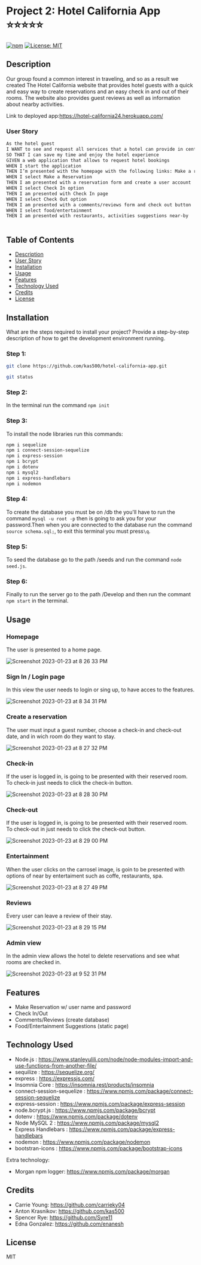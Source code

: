 # Project 2:  Hotel California App  :star::star::star::star::star:


[![npm](https://badge.fury.io/js/inquirer.svg)](http://badge.fury.io/js/inquirer)
  [![License: MIT](https://img.shields.io/badge/License-MIT-yellow.svg)](https://opensource.org/licenses/MIT)
  
  
 ## Description
 
 
Our group found a common interest in traveling, and so as a result we created The Hotel California website that provides hotel guests with a quick and easy way to create reservations and an easy  check in and out of their rooms. The website also provides guest reviews as well as information about nearby activities.

Link to deployed app:https://hotel-california24.herokuapp.com/



### User Story

```sh
As the hotel guest
I WANT to see and request all services that a hotel can provide in central web app
SO THAT I can save my time and enjoy the hotel experience
GIVEN a web application that allows to request hotel bookings
WHEN I start the application
THEN I’m presented with the homepage with the following links: Make a reservation, Check In/Out, leave comments/reviews, Food/entertainment suggestions
WHEN I select Make a Reservation
THEN I am presented with a reservation form and create a user account
WHEN I select Check In option
THEN I am presented with Check In page
WHEN I select Check Out option
THEN I am presented with a comments/reviews form and check out button
WHEN I select food/entertainment
THEN I am presented with restaurants, activities suggestions near-by



```






## Table of Contents
- [Description](#description)
- [User Story](#user-story)
- [Installation](#installation)
- [Usage](#usage)
- [Features](#features)
- [Technology Used](#technology-used)
- [Credits](#credits)
- [License](#license)

## Installation
What are the steps required to install your project? Provide a step-by-step description of how to get the development environment running.




### Step 1:

```sh
git clone https://github.com/kas500/hotel-california-app.git

git status 
```

### Step 2:

In the terminal run the command `npm init`

### Step 3:

To install the node libraries run this commands:
```sh
npm i sequelize
npm i connect-session-sequelize
npm i express-session
npm i bcrypt
npm i dotenv
npm i mysql2
npm i express-handlebars
npm i nodemon
```



### Step 4:
To create the database you must be on /db the you'll have to run the command `mysql -u root -p` then is going to ask you for your password.Then when you are connected to the database run the command `source schema.sql;`, to exit this terminal you must press`\q`.

### Step 5:

To seed the database go to the path /seeds and run the command `node seed.js`.

### Step 6:

Finally to run the server go to the path /Develop and then run the commant `npm start` in the terminal.



## Usage


### Homepage

The user is presented to a home page.

![Screenshot 2023-01-23 at 8 26 33 PM](https://user-images.githubusercontent.com/111031708/214212372-6e40f33b-6d59-445a-b592-b3b1a8417138.png)


### Sign In / Login page 

In this view the user needs to login or sing up, to have acces to the features.

![Screenshot 2023-01-23 at 8 34 31 PM](https://user-images.githubusercontent.com/111031708/214213005-583e6b0f-46b7-446e-bd88-0324632bee82.png)


### Create a reservation

The user must input a guest number, choose a check-in and check-out date, and in wich room do they want to stay.

![Screenshot 2023-01-23 at 8 27 32 PM](https://user-images.githubusercontent.com/111031708/214212567-357d802d-cff6-4699-9364-0aba87f18fb2.png)


### Check-in

If the user is logged in, is going to be presented with their reserved room. To check-in just needs to click the check-in button. 

![Screenshot 2023-01-23 at 8 28 30 PM](https://user-images.githubusercontent.com/111031708/214212624-568441fd-5975-4b04-817f-a473dfa81255.png)


### Check-out 

If the user is logged in, is going to be presented with their reserved room. To check-out  in just needs to click the check-out button. 

![Screenshot 2023-01-23 at 8 29 00 PM](https://user-images.githubusercontent.com/111031708/214212696-8c2a55f3-7fe2-4c80-9219-2bf5862c0291.png)


### Entertainment

When the user clicks on the carrosel image, is goin to be presented with options of near by entertaiment such as coffe, restaurants, spa.

![Screenshot 2023-01-23 at 8 27 49 PM](https://user-images.githubusercontent.com/111031708/214213312-93ee5698-eb5a-47e6-af76-b2188660527f.png)


### Reviews

Every user can leave a review of their stay.

![Screenshot 2023-01-23 at 8 29 15 PM](https://user-images.githubusercontent.com/111031708/214213783-7cdf5ab4-3f0b-463b-9e19-f803c50bfe5d.png)

### Admin view

In the admin view allows the hotel to delete reservations and see what rooms are checked in.  

![Screenshot 2023-01-23 at 9 52 31 PM](https://user-images.githubusercontent.com/111031708/214221634-aec2c35e-7344-4103-8593-0c6f2bdec03e.png)





## Features

- Make Reservation w/ user name and password
- Check In/Out 
- Comments/Reviews (create database)
- Food/Entertainment Suggestions (static page)





## Technology Used

- Node.js : https://www.stanleyulili.com/node/node-modules-import-and-use-functions-from-another-file/
- sequilize : https://sequelize.org/
- express : https://expressjs.com/
- Insomnia Core : https://insomnia.rest/products/insomnia
- connect-session-sequelize : https://www.npmjs.com/package/connect-session-sequelize
- express-session : https://www.npmjs.com/package/express-session
- node.bcrypt.js : https://www.npmjs.com/package/bcrypt
- dotenv : https://www.npmjs.com/package/dotenv  
- Node MySQL 2 : https://www.npmjs.com/package/mysql2
- Express Handlebars : https://www.npmjs.com/package/express-handlebars
- nodemon : https://www.npmjs.com/package/nodemon
- bootstran-icons : https://www.npmjs.com/package/bootstrap-icons

Extra technology:

- Morgan npm logger: https://www.npmjs.com/package/morgan 





## Credits

- Carrie Young: https://github.com/carrieky04
- Anton Krasnikov: https://github.com/kas500
- Spencer Rye: https://github.com/Syre11
- Edna Gonzalez: https://github.com/enanesh



## License

MIT

